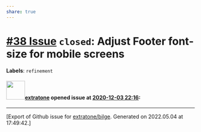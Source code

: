 ```yaml
---
share: true
---
```

# [\#38 Issue](https://github.com/extratone/bilge/issues/38) `closed`: Adjust Footer font-size for mobile screens
**Labels**: `refinement`


#### <img src="https://avatars.githubusercontent.com/u/43663476?u=5047287ff0b8c3ce7f7e5858d204c9b3e57d8e44&v=4" width="50">[extratone](https://github.com/extratone) opened issue at [2020-12-03 22:16](https://github.com/extratone/bilge/issues/38):






-------------------------------------------------------------------------------



[Export of Github issue for [extratone/bilge](https://github.com/extratone/bilge). Generated on 2022.05.04 at 17:49:42.]

